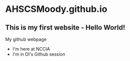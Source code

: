 # AHSCSMoody.github.io
## This is my first website - Hello World!

 My github webpage
- I'm here at NCCIA
- I'm in DI's Github session